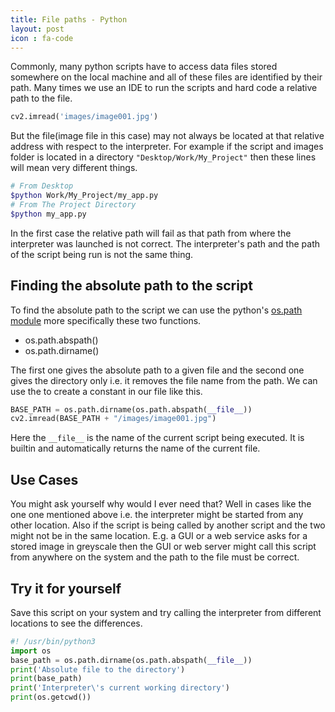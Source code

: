 ```yaml
---
title: File paths - Python
layout: post
icon : fa-code 
---
```


Commonly, many python scripts have to access data files stored somewhere on the local machine and all of these files are identified by their path.
Many times we use an IDE to run the scripts and hard code a relative path to the file.

```python
cv2.imread('images/image001.jpg')
```

But the file(image file in this case) may not always be located at that relative address with respect to the interpreter. For example if the script and images folder is located in a directory `"Desktop/Work/My_Project"` then these lines will mean very different things.

```bash
# From Desktop
$python Work/My_Project/my_app.py
# From The Project Directory
$python my_app.py
```

In the first case the relative path will fail as that path from where the interpreter was launched is not correct.
The interpreter's path and the path of the script being run is not the same thing.  

## Finding the absolute path to the script  

To find the absolute path to the script we can use the python's [os.path module](https://docs.python.org/3/library/os.path.html)
more specifically these two functions.  

- os.path.abspath()
- os.path.dirname()

The first one gives the absolute path to a given file and the second one gives the directory only i.e. it removes the file name from the path.
We can use the to create a constant in our file like this.

```python
BASE_PATH = os.path.dirname(os.path.abspath(__file__))
cv2.imread(BASE_PATH + "/images/image001.jpg")
```

Here the `__file__` is the name of the current script being executed. It is builtin and automatically returns the name of the current file.  

## Use Cases  

You might ask yourself why would I ever need that? Well in cases like the one one mentioned above i.e. the interpreter might be started from any other location. Also if the script is being called by another script and the two might not be in the same location.
E.g. a GUI or a web service asks for a stored image in greyscale then the GUI or web server might call this script from anywhere on the system and the path to the file must be correct.  

## Try it for yourself  

Save this script on your system and try calling the interpreter from different locations to see the differences.

```python
#! /usr/bin/python3
import os
base_path = os.path.dirname(os.path.abspath(__file__))
print('Absolute file to the directory')
print(base_path)
print('Interpreter\'s current working directory')
print(os.getcwd())
```